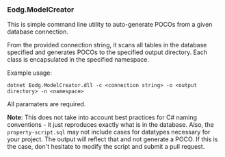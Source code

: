 ### Eodg.ModelCreator

This is simple command line utility to auto-generate POCOs from a given database connection.

From the provided connection string, it scans all tables in the database specified and generates POCOs to the specified output directory. Each class is encapsulated in the specified namespace.

Example usage:

`dotnet Eodg.ModelCreator.dll -c <connection string> -o <output directory> -n <namespace>`

All paramaters are required.

**Note**: This does not take into account best practices for C# naming conventions - it just reproduces exactly what is in the database. Also, the `property-script.sql` may not include cases for datatypes necessary for your project. The output will reflect that and not generate a POCO. If this is the case, don't hesitate to modify the script and submit a pull request.